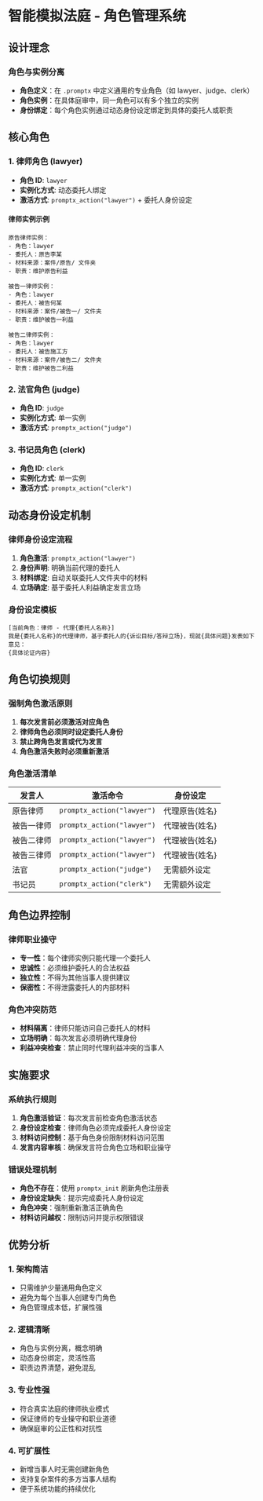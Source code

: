 # 智能模拟法庭 - 角色管理系统

## 设计理念

### 角色与实例分离

- **角色定义**：在 `.promptx` 中定义通用的专业角色（如 lawyer、judge、clerk）
- **角色实例**：在具体庭审中，同一角色可以有多个独立的实例
- **身份绑定**：每个角色实例通过动态身份设定绑定到具体的委托人或职责

## 核心角色

### 1. 律师角色 (lawyer)

- **角色 ID**: `lawyer`
- **实例化方式**: 动态委托人绑定
- **激活方式**: `promptx_action("lawyer")` + 委托人身份设定

#### 律师实例示例

```
原告律师实例：
- 角色：lawyer
- 委托人：原告李某
- 材料来源：案件/原告/ 文件夹
- 职责：维护原告利益

被告一律师实例：
- 角色：lawyer
- 委托人：被告何某
- 材料来源：案件/被告一/ 文件夹
- 职责：维护被告一利益

被告二律师实例：
- 角色：lawyer
- 委托人：被告施工方
- 材料来源：案件/被告二/ 文件夹
- 职责：维护被告二利益
```

### 2. 法官角色 (judge)

- **角色 ID**: `judge`
- **实例化方式**: 单一实例
- **激活方式**: `promptx_action("judge")`

### 3. 书记员角色 (clerk)

- **角色 ID**: `clerk`
- **实例化方式**: 单一实例
- **激活方式**: `promptx_action("clerk")`

## 动态身份设定机制

### 律师身份设定流程

1. **角色激活**: `promptx_action("lawyer")`
2. **身份声明**: 明确当前代理的委托人
3. **材料绑定**: 自动关联委托人文件夹中的材料
4. **立场确定**: 基于委托人利益确定发言立场

### 身份设定模板

```
[当前角色：律师 - 代理{委托人名称}]
我是{委托人名称}的代理律师，基于委托人的{诉讼目标/答辩立场}，现就{具体问题}发表如下意见：
{具体论证内容}
```

## 角色切换规则

### 强制角色激活原则

1. **每次发言前必须激活对应角色**
2. **律师角色必须同时设定委托人身份**
3. **禁止跨角色发言或代为发言**
4. **角色激活失败时必须重新激活**

### 角色激活清单

| 发言人     | 激活命令                   | 身份设定       |
| ---------- | -------------------------- | -------------- |
| 原告律师   | `promptx_action("lawyer")` | 代理原告{姓名} |
| 被告一律师 | `promptx_action("lawyer")` | 代理被告{姓名} |
| 被告二律师 | `promptx_action("lawyer")` | 代理被告{姓名} |
| 被告三律师 | `promptx_action("lawyer")` | 代理被告{姓名} |
| 法官       | `promptx_action("judge")`  | 无需额外设定   |
| 书记员     | `promptx_action("clerk")`  | 无需额外设定   |

## 角色边界控制

### 律师职业操守

- **专一性**：每个律师实例只能代理一个委托人
- **忠诚性**：必须维护委托人的合法权益
- **独立性**：不得为其他当事人提供建议
- **保密性**：不得泄露委托人的内部材料

### 角色冲突防范

- **材料隔离**：律师只能访问自己委托人的材料
- **立场明确**：每次发言必须明确代理身份
- **利益冲突检查**：禁止同时代理利益冲突的当事人

## 实施要求

### 系统执行规则

1. **角色激活验证**：每次发言前检查角色激活状态
2. **身份设定检查**：律师角色必须完成委托人身份设定
3. **材料访问控制**：基于角色身份限制材料访问范围
4. **发言内容审核**：确保发言符合角色立场和职业操守

### 错误处理机制

- **角色不存在**：使用 `promptx_init` 刷新角色注册表
- **身份设定缺失**：提示完成委托人身份设定
- **角色冲突**：强制重新激活正确角色
- **材料访问越权**：限制访问并提示权限错误

## 优势分析

### 1. 架构简洁

- 只需维护少量通用角色定义
- 避免为每个当事人创建专门角色
- 角色管理成本低，扩展性强

### 2. 逻辑清晰

- 角色与实例分离，概念明确
- 动态身份绑定，灵活性高
- 职责边界清楚，避免混乱

### 3. 专业性强

- 符合真实法庭的律师执业模式
- 保证律师的专业操守和职业道德
- 确保庭审的公正性和对抗性

### 4. 可扩展性

- 新增当事人时无需创建新角色
- 支持复杂案件的多方当事人结构
- 便于系统功能的持续优化
